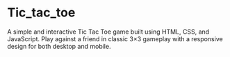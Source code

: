 # Tic_tac_toe
 A simple and interactive Tic Tac Toe game built using HTML, CSS, and JavaScript. Play against a friend in classic 3×3 gameplay with a responsive design for both desktop and mobile.
